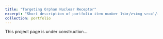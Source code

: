 ```yaml
---
title: "Targeting Orphan Nuclear Receptor"
excerpt: "Short description of portfolio item number 1<br/><img src='/images/500x300.png'>"
collection: portfolio
---
```


This project page is under construction...
